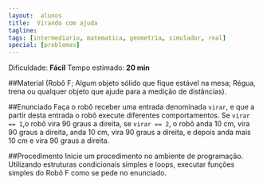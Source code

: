```yaml
---
layout:  alunos
title:  Virando com ajuda	
tagline:
tags: [intermediario, matematica, geometria, simulador, real]
special: [problemas]
---
```


Dificuldade: **Fácil**
Tempo estimado: **20 min**


##Material
(Robô F; Algum objeto sólido que fique estável na mesa; Régua, trena ou qualquer objeto que ajude para a medição de distâncias).

##Enunciado
Faça o robô receber uma entrada denominada `virar`, e que a partir desta entrada o robô execute diferentes comportamentos. Se `virar == 1`,o robô vira 90 graus a direita, se `virar == 2`, o robô anda 10 cm, vira 90 graus a direita, anda 10 cm, vira 90 graus a direita, e depois anda mais 10 cm e vira 90 graus a direita.
 	
##Procedimento
Inicie um procedimento no ambiente de programação. Utilizando estruturas condicionais simples e loops, executar funções simples do Robô F como se pede no enunciado.
